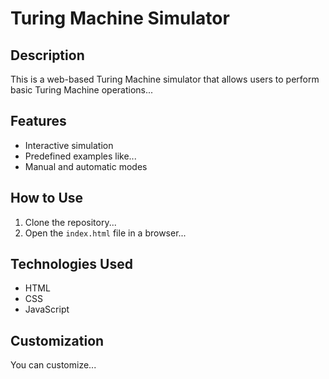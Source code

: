 # Turing Machine Simulator

## Description
This is a web-based Turing Machine simulator that allows users to perform basic Turing Machine operations...

## Features
- Interactive simulation
- Predefined examples like...
- Manual and automatic modes

## How to Use
1. Clone the repository...
2. Open the `index.html` file in a browser...



## Technologies Used
- HTML
- CSS
- JavaScript

## Customization
You can customize...


